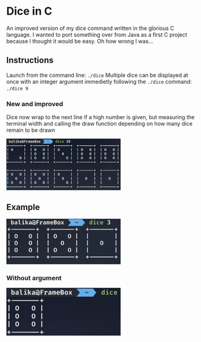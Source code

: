 # Dice in C

An improved version of my dice command written in the glorious C language. I wanted to port something over from Java as a first C project because I thought it would be easy. Oh how wrong I was...

## Instructions
Launch from the command line: `./dice`
Multiple dice can be displayed at once with an integer argument immedietly following the `./dice` command: `./dice 9`

### New and improved
Dice now wrap to the next line if a high number is given, but measuring the terminal width and calling the draw function depending on how many dice remain to be drawn

<img src="example1.jpg" width="300" />

## Example
<img src="example.jpg" width="300" />

### Without argument
<img src="example2.jpg" width="300" />

